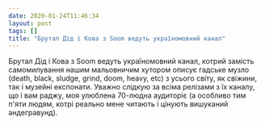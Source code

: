 ```yaml
---
date: 2020-01-24T11:46:34
layout: post
tags: []
title: "Брутал Дід і Кова з Soom ведуть україномовний канал"
---
```

Брутал Дід і Кова з Soom ведуть україномовний канал, котрий замість самомилування нашим мальовничим хутором описує гадське музло (death, black, sludge, grind, doom, heavy, etc) з усього світу, як свіжини, так і музейні експонати. Уважно слідкую за всіма релізами з їх каналу, що і вам раджу, моя улюблена 70-людна аудиторіє (а особливо тим п&#39;яти людям, котрі реально мене читають і цінують вишуканий андегравунд).